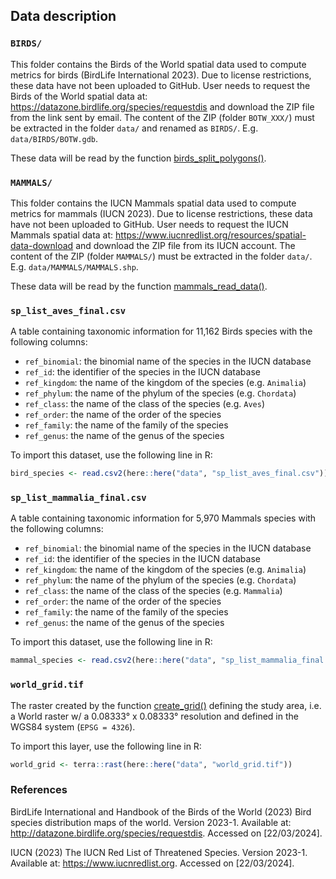 ## Data description

### `BIRDS/`

This folder contains the Birds of the World spatial data used to compute metrics for birds (BirdLife International 2023). Due to license restrictions, these data have not been uploaded to GitHub. User needs to request the Birds of the World spatial data at: <https://datazone.birdlife.org/species/requestdis> and download the ZIP file from the link sent by email. The content of the ZIP (folder `BOTW_XXX/`) must be extracted in the folder `data/` and renamed as `BIRDS/`. E.g. `data/BIRDS/BOTW.gdb`.

These data will be read by the function [birds_split_polygons()](https://github.com/FRBCesab/iucn-rangemaps/blob/main/R/birds_split_polygons.R).



### `MAMMALS/`

This folder contains the IUCN Mammals spatial data used to compute metrics for mammals (IUCN 2023). Due to license restrictions, these data have not been uploaded to GitHub. User needs to request the IUCN Mammals spatial data at: <https://www.iucnredlist.org/resources/spatial-data-download> and download the ZIP file from its IUCN account. The content of the ZIP (folder `MAMMALS/`) must be extracted in the folder `data/`. E.g. `data/MAMMALS/MAMMALS.shp`.

These data will be read by the function [mammals_read_data()](https://github.com/FRBCesab/iucn-rangemaps/blob/main/R/mammals_read_data.R).



### `sp_list_aves_final.csv`

A table containing taxonomic information for 11,162 Birds species with the following columns:

- `ref_binomial`: the binomial name of the species in the IUCN database
- `ref_id`: the identifier of the species in the IUCN database
- `ref_kingdom`: the name of the kingdom of the species (e.g. `Animalia`)
- `ref_phylum`: the name of the phylum of the species (e.g. `Chordata`)
- `ref_class`: the name of the class of the species (e.g. `Aves`)
- `ref_order`: the name of the order of the species
- `ref_family`: the name of the family of the species
- `ref_genus`: the name of the genus of the species


To import this dataset, use the following line in R:

```r
bird_species <- read.csv2(here::here("data", "sp_list_aves_final.csv"))
```


### `sp_list_mammalia_final.csv`

A table containing taxonomic information for 5,970 Mammals species with the following columns:

- `ref_binomial`: the binomial name of the species in the IUCN database
- `ref_id`: the identifier of the species in the IUCN database
- `ref_kingdom`: the name of the kingdom of the species (e.g. `Animalia`)
- `ref_phylum`: the name of the phylum of the species (e.g. `Chordata`)
- `ref_class`: the name of the class of the species (e.g. `Mammalia`)
- `ref_order`: the name of the order of the species
- `ref_family`: the name of the family of the species
- `ref_genus`: the name of the genus of the species


To import this dataset, use the following line in R:

```r
mammal_species <- read.csv2(here::here("data", "sp_list_mammalia_final.csv"))
```



### `world_grid.tif`

The raster created by the function [create_grid()](https://github.com/FRBCesab/iucn-rangemaps/blob/main/R/create_grid.R) defining the study area, i.e. a World raster w/ a 0.08333° x 0.08333° resolution and defined in the WGS84 system (`EPSG = 4326`).

To import this layer, use the following line in R:

```r
world_grid <- terra::rast(here::here("data", "world_grid.tif"))
```


### References

BirdLife International and Handbook of the Birds of the World (2023) Bird species distribution maps of the world. Version 2023-1. Available at: <http://datazone.birdlife.org/species/requestdis>. Accessed on [22/03/2024].

IUCN (2023) The IUCN Red List of Threatened Species. Version 2023-1. Available at: <https://www.iucnredlist.org>. Accessed on [22/03/2024].

